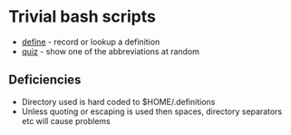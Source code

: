 # Trivial bash scripts

  * [define](./define) - record or lookup a definition
  * [quiz](./quiz) - show one of the abbreviations at random

## Deficiencies

  * Directory used is hard coded to $HOME/.definitions
  * Unless quoting or escaping is used then spaces, directory separators etc will cause problems
